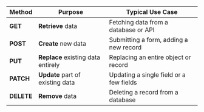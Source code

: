 | Method     | Purpose                            | Typical Use Case                        |
| ---------- | ---------------------------------- | --------------------------------------- |
| **GET**    | **Retrieve** data                  | Fetching data from a database or API    |
| **POST**   | **Create** new data                | Submitting a form, adding a new record  |
| **PUT**    | **Replace** existing data entirely | Replacing an entire object or record    |
| **PATCH**  | **Update** part of existing data   | Updating a single field or a few fields |
| **DELETE** | **Remove** data                    | Deleting a record from a database       |

